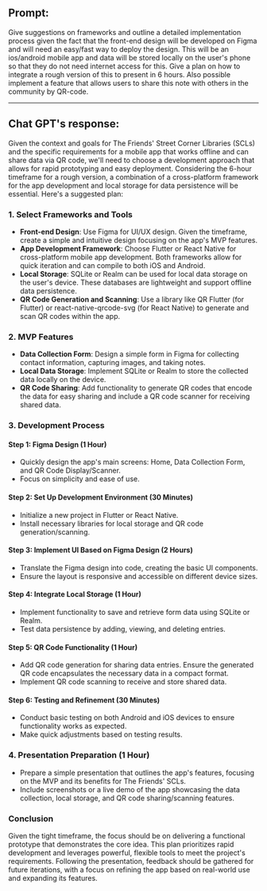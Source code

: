 ## Prompt:

Give suggestions on frameworks and outline a detailed implementation process given the fact that the front-end design will be developed on Figma and will need an easy/fast way to deploy the design. This will be an ios/android mobile app and data will be stored locally on the user's phone so that they do not need internet access for this. Give a plan on how to integrate a rough version of this to present in 6 hours. Also possible implement a feature that allows users to share this note with others in the community by QR-code. 

---

## Chat GPT's response:

Given the context and goals for The Friends' Street Corner Libraries (SCLs) and the specific requirements for a mobile app that works offline and can share data via QR code, we'll need to choose a development approach that allows for rapid prototyping and easy deployment. Considering the 6-hour timeframe for a rough version, a combination of a cross-platform framework for the app development and local storage for data persistence will be essential. Here's a suggested plan:

### 1. Select Frameworks and Tools

- **Front-end Design**: Use Figma for UI/UX design. Given the timeframe, create a simple and intuitive design focusing on the app's MVP features.
- **App Development Framework**: Choose Flutter or React Native for cross-platform mobile app development. Both frameworks allow for quick iteration and can compile to both iOS and Android.
- **Local Storage**: SQLite or Realm can be used for local data storage on the user's device. These databases are lightweight and support offline data persistence.
- **QR Code Generation and Scanning**: Use a library like QR Flutter (for Flutter) or react-native-qrcode-svg (for React Native) to generate and scan QR codes within the app.

### 2. MVP Features

- **Data Collection Form**: Design a simple form in Figma for collecting contact information, capturing images, and taking notes.
- **Local Data Storage**: Implement SQLite or Realm to store the collected data locally on the device.
- **QR Code Sharing**: Add functionality to generate QR codes that encode the data for easy sharing and include a QR code scanner for receiving shared data.

### 3. Development Process

#### Step 1: Figma Design (1 Hour)

- Quickly design the app's main screens: Home, Data Collection Form, and QR Code Display/Scanner.
- Focus on simplicity and ease of use.

#### Step 2: Set Up Development Environment (30 Minutes)

- Initialize a new project in Flutter or React Native.
- Install necessary libraries for local storage and QR code generation/scanning.

#### Step 3: Implement UI Based on Figma Design (2 Hours)

- Translate the Figma design into code, creating the basic UI components.
- Ensure the layout is responsive and accessible on different device sizes.

#### Step 4: Integrate Local Storage (1 Hour)

- Implement functionality to save and retrieve form data using SQLite or Realm.
- Test data persistence by adding, viewing, and deleting entries.

#### Step 5: QR Code Functionality (1 Hour)

- Add QR code generation for sharing data entries. Ensure the generated QR code encapsulates the necessary data in a compact format.
- Implement QR code scanning to receive and store shared data.

#### Step 6: Testing and Refinement (30 Minutes)

- Conduct basic testing on both Android and iOS devices to ensure functionality works as expected.
- Make quick adjustments based on testing results.

### 4. Presentation Preparation (1 Hour)

- Prepare a simple presentation that outlines the app's features, focusing on the MVP and its benefits for The Friends' SCLs.
- Include screenshots or a live demo of the app showcasing the data collection, local storage, and QR code sharing/scanning features.

### Conclusion

Given the tight timeframe, the focus should be on delivering a functional prototype that demonstrates the core idea. This plan prioritizes rapid development and leverages powerful, flexible tools to meet the project's requirements. Following the presentation, feedback should be gathered for future iterations, with a focus on refining the app based on real-world use and expanding its features.
